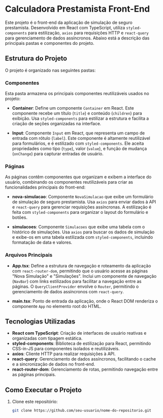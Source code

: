# Calculadora Prestamista Front-End

Este projeto é o front-end da aplicação de simulação de seguro prestamista. Desenvolvido em React com TypeScript, utiliza `styled-components` para estilização, `axios` para requisições HTTP e `react-query` para gerenciamento de dados assíncronos. Abaixo está a descrição das principais pastas e componentes do projeto.

## Estrutura do Projeto

O projeto é organizado nas seguintes pastas:

### Componentes

Esta pasta armazena os principais componentes reutilizáveis usados no projeto:

- **Container**: Define um componente `Container` em React. Este componente recebe um título (`title`) e conteúdo (`children`) para exibição. Usa `styled-components` para estilizar a estrutura e facilita a criação de seções organizadas na interface.

- **Input**: Componente `Input` em React, que representa um campo de entrada com rótulo (`label`). Este componente é altamente reutilizável para formulários, e é estilizado com `styled-components`. Ele aceita propriedades como tipo (`type`), valor (`value`), e função de mudança (`onChange`) para capturar entradas de usuário.

### Páginas

As páginas contêm componentes que organizam e exibem a interface do usuário, combinando os componentes reutilizáveis para criar as funcionalidades principais do front-end:

- **nova-simulacao**: Componente `NovaSimulacao` que exibe um formulário de simulação de seguro prestamista. Usa `axios` para enviar dados à API e `react-query` para gerenciar requisições assíncronas. A estilização é feita com `styled-components` para organizar o layout do formulário e botões.

- **simulacoes**: Componente `Simulacoes` que exibe uma tabela com o histórico de simulações. Usa `axios` para buscar os dados de simulação e exibe-os em uma tabela estilizada com `styled-components`, incluindo formatação de data e valores.

### Arquivos Principais

- **App.tsx**: Define a estrutura de navegação e roteamento da aplicação com `react-router-dom`, permitindo que o usuário acesse as páginas "Nova Simulação" e "Simulações". Inclui um componente de navegação (`NavBar`) com links estilizados para facilitar a navegação entre as páginas. O `QueryClientProvider` envolve o `Router`, permitindo o gerenciamento de dados assíncronos com `react-query`.

- **main.tsx**: Ponto de entrada da aplicação, onde o React DOM renderiza o componente `App` no elemento root do HTML.

## Tecnologias Utilizadas

- **React com TypeScript**: Criação de interfaces de usuário reativas e organizadas com tipagem estática.
- **styled-components**: Biblioteca de estilização para React, permitindo CSS-in-JS para componentes isolados e reutilizáveis.
- **axios**: Cliente HTTP para realizar requisições à API.
- **react-query**: Gerenciamento de dados assíncronos, facilitando o cache e a sincronização de dados no front-end.
- **react-router-dom**: Gerenciamento de rotas, permitindo navegação entre as páginas principais.

## Como Executar o Projeto

1. Clone este repositório:
   ```bash
   git clone https://github.com/seu-usuario/nome-do-repositorio.git
